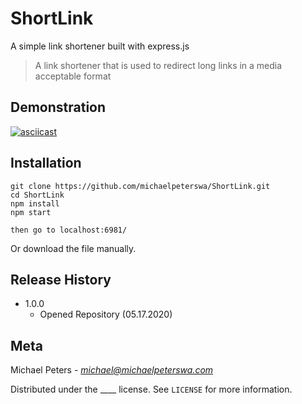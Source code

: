 # ShortLink
A simple link shortener built with express.js
> A link shortener that is used to redirect long links in a media acceptable format

## Demonstration
[![asciicast](https://asciinema.org/a/YzNfwwjNwuBQVwKK2Xtwh5ZUL.svg)](https://asciinema.org/a/YzNfwwjNwuBQVwKK2Xtwh5ZUL)

## Installation
```
git clone https://github.com/michaelpeterswa/ShortLink.git
cd ShortLink
npm install
npm start

then go to localhost:6981/
```
Or download the file manually.
## Release History
* 1.0.0
   * Opened Repository (05.17.2020)
## Meta
Michael Peters - *michael@michaelpeterswa.com*

Distributed under the ____ license. See ``LICENSE`` for more information.
